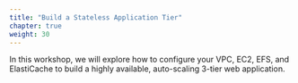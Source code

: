 ```yaml
---
title: "Build a Stateless Application Tier"
chapter: true
weight: 30
---
```


In this workshop, we will explore how to configure your VPC, EC2, EFS, and ElastiCache to build a highly available, auto-scaling 3-tier web application.
